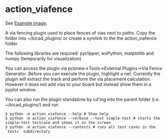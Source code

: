 # action_viafence
See [Example image](https://github.com/skuep/kicad-plugins/blob/master/action_viafence/tests/simple-test.png).

A via fencing plugin used to place fences of vias next to paths.
Copy the folder into ~/kicad_plugins/ or create a symlink to the the action_viafence folder.

The following libraries are required: pyclipper, wxPython, matplotlib and numpy (temporarily for visualization)

You can access the plugin via pcbnew->Tools->External Plugins->Via Fence Generator. 
Before you can execute the plugin, highlight a net.
Currently the plugin will extract the track and perform the via placement calculation. 
However it does not add vias to your board but instead show them in a pyplot window.

You can also run the plugin standalone by cd'ing into the parent folder (i.e. ~/kicad_plugins/) and run

    $ python -m action_viafence --help # Show help 
    $ python -m action_viafence --verbose --test simple-test # starts the simple-test testcase and shows it on the screen
    $ python -m action_viafence --runtests # runs all test cases in the `tests` subdirectory
